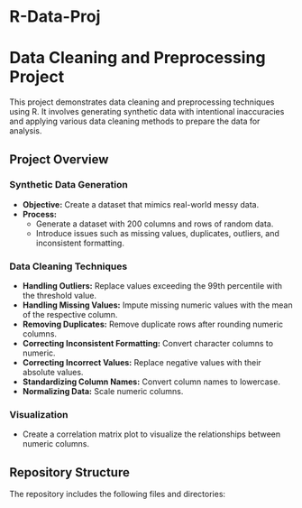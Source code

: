 # R-Data-Proj
# Data Cleaning and Preprocessing Project

This project demonstrates data cleaning and preprocessing techniques using R. It involves generating synthetic data with intentional inaccuracies and applying various data cleaning methods to prepare the data for analysis.

## Project Overview

### Synthetic Data Generation
- **Objective:** Create a dataset that mimics real-world messy data.
- **Process:**
  - Generate a dataset with 200 columns and rows of random data.
  - Introduce issues such as missing values, duplicates, outliers, and inconsistent formatting.

### Data Cleaning Techniques
- **Handling Outliers:** Replace values exceeding the 99th percentile with the threshold value.
- **Handling Missing Values:** Impute missing numeric values with the mean of the respective column.
- **Removing Duplicates:** Remove duplicate rows after rounding numeric columns.
- **Correcting Inconsistent Formatting:** Convert character columns to numeric.
- **Correcting Incorrect Values:** Replace negative values with their absolute values.
- **Standardizing Column Names:** Convert column names to lowercase.
- **Normalizing Data:** Scale numeric columns.

### Visualization
- Create a correlation matrix plot to visualize the relationships between numeric columns.

## Repository Structure

The repository includes the following files and directories:


